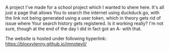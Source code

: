 A project I've made for a school project which I wanted to shere here.
It's all just a page that allows You to search the internet using duckduck.go, with the link not being generated using a user token, which in theory gets rid of issue
where Your search history gets registered. Is it working really? I'm not sure, though at the end of the day I did in fact got an A- with that.

The website is hosted under following hyperlink:
https://bloxxylenny.github.io/imnotevil/
